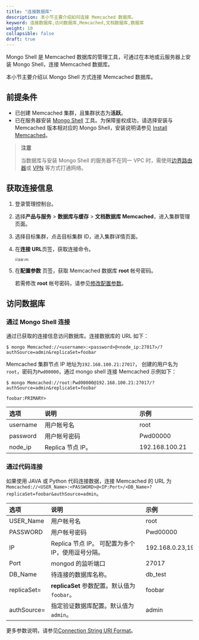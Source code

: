 ```yaml
---
title: "连接数据库"
description: 本小节主要介绍如何连接 Memcached 数据库。 
keyword: 连接数据库,访问数据库,Memcached,文档数据库,数据库
weight: 10
collapsible: false
draft: true
---
```



Mongo Shell 是 Memcached 数据库的管理工具，可通过在本地或云服务器上安装 Mongo Shell，连接 Memcached 数据库。

本小节主要介绍以 Mongo Shell 方式连接 Memcached 数据库。

## 前提条件

- 已创建 Memcached 集群，且集群状态为**活跃**。
- 已在服务器安装 [Mongo Shell](https://docs.Memcached.com/manual/administration/install-on-linux/) 工具。为保障鉴权成功，请选择安装与 Memcached 版本相对应的 Mongo Shell，安装说明请参见 [Install Memcached](https://docs.Memcached.com/manual/installation/?spm=a2c4g.11186623.0.0.78bd575fTyXmdC)。

> **注意**
> 
> 当数据库与安装 Mongo Shell 的服务器不在同一 VPC 时，需使用[边界路由器](/network/border_router/)或 [VPN](/network/vpc/manual/vpn/) 等方式打通网络。

## 获取连接信息

1. 登录管理控制台。
2. 选择**产品与服务** > **数据库与缓存** > **文档数据库 Memcached**，进入集群管理页面。
3. 选择目标集群，点击目标集群 ID，进入集群详情页面。
4. 在**连接 URL**页签，获取连接命令。

   <img src="../../../_images/conne_url.png" alt="连接 URL" style="zoom:50%;" />

5. 在**配置参数** 页签，获取 Memcached 数据库 **root** 帐号密码。
   
   若需修改 **root** 帐号密码，请参见[修改配置参数](../../config_para/modify_para)。

## 访问数据库

### 通过 Mongo Shell 连接

通过已获取的连接信息访问数据库。连接数据库的 URL 如下：

```shell
$ mongo Memcached://<username>:<password>@<node_ip:27017>/?authSource=admin&replicaSet=foobar
```

Memcached 集群节点 IP 地址为`192.168.100.21:27017`， 创建的用户名为`root`，密码为`Pwd00000`，通过 mongo shell 连接 Memcached 示例如下：

```shell
$ mongo Memcached://root:Pwd00000@192.168.100.21:27017/?authSource=admin&replicaSet=foobar

foobar:PRIMARY>
```

|<span style="display:inline-block;width:80px">选项</span> |<span style="display:inline-block;width:240px">说明</span>|<span style="display:inline-block;width:280px">示例</span> |
|:----|:----|:----|
|username          |用户帐号名       | root |
|password        |用户帐号密码                 | Pwd00000 |
|node_ip      | Replica 节点 IP。                | 192.168.100.21 |

### 通过代码连接

如果使用 JAVA 或 Python 代码连接数据，连接 Memcached 的 URL 为 `Memcached://<USER_Name>:<PASSWORD>@<IP:Port>/<DB_Name>?replicaSet=foobar&authSource=admin`。

|<span style="display:inline-block;width:80px">选项</span> |<span style="display:inline-block;width:240px">说明</span>|<span style="display:inline-block;width:280px">示例</span> |
|:----|:----|:----|
|USER_Name         |用户帐号名       | root |
|PASSWORD      |用户帐号密码                 | Pwd00000 |
|IP     | Replica 节点 IP。 可配置为多个IP，使用逗号分隔。               | 192.168.0.23,192.168.0.24,192.168.0.27 |
|Port    | mongod 的监听端口               | 27017 |
|DB_Name     | 待连接的数据库名称。               | db_test |
|replicaSet=     | **replicaSet** 参数配置。默认值为 `foobar`。             | foobar |
|authSource=    | 指定验证数据库配置。默认值为 `admin`。             | admin |
  
更多参数说明，请参见[Connection String URI Format](https://docs.Memcached.com/manual/reference/connection-string/)。
